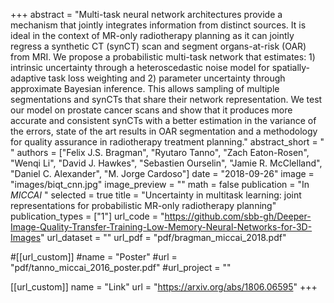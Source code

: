 +++
abstract = "Multi-task neural network architectures provide a mechanism that jointly integrates information from distinct sources. It is ideal in the context of MR-only radiotherapy planning as it can jointly regress a synthetic CT (synCT) scan and segment organs-at-risk (OAR) from MRI. We propose a probabilistic multi-task network that estimates: 1) intrinsic uncertainty through a heteroscedastic noise model for spatially-adaptive task loss weighting and 2) parameter uncertainty through approximate Bayesian inference. This allows sampling of multiple segmentations and synCTs that share their network representation. We test our model on prostate cancer scans and show that it produces more accurate and consistent synCTs with a better estimation in the variance of the errors, state of the art results in OAR segmentation and a methodology for quality assurance in radiotherapy treatment planning."
abstract_short = " "
authors = ["Felix J.S. Bragman", "Ryutaro Tanno", "Zach Eaton-Rosen", "Wenqi Li", "David J. Hawkes", "Sebastien Ourselin", "Jamie R. McClelland", "Daniel C. Alexander", "M. Jorge Cardoso"]
date = "2018-09-26"
image = "images/biqt_cnn.jpg"
image_preview = ""
math = false
publication = "In *MICCAI* "
selected = true
title = "Uncertainty in multitask learning: joint representations for probabilistic MR-only radiotherapy planning"
publication_types = ["1"]
url_code = "https://github.com/sbb-gh/Deeper-Image-Quality-Transfer-Training-Low-Memory-Neural-Networks-for-3D-Images"
url_dataset = ""
url_pdf = "pdf/bragman_miccai_2018.pdf"

#[[url_custom]]
#name = "Poster"
#url = "pdf/tanno_miccai_2016_poster.pdf"
#url_project = ""

[[url_custom]]
name = "Link"
url = "https://arxiv.org/abs/1806.06595"
+++


